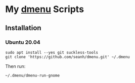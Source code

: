My [dmenu](https://tools.suckless.org/dmenu/) Scripts
=====================================================

Installation
------------

### Ubuntu 20.04

```terminal
sudo apt install --yes git suckless-tools
git clone 'https://github.com/seanh/dmenu.git' ~/.dmenu
```

Then run:

```terminal
~/.dmenu/dmenu-run-gnome
```
